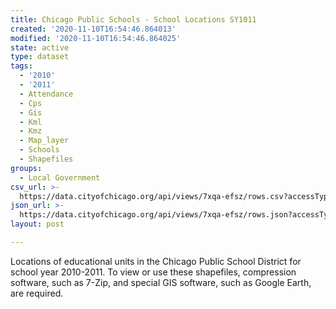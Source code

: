 ```yaml
---
title: Chicago Public Schools - School Locations SY1011
created: '2020-11-10T16:54:46.864013'
modified: '2020-11-10T16:54:46.864025'
state: active
type: dataset
tags:
  - '2010'
  - '2011'
  - Attendance
  - Cps
  - Gis
  - Kml
  - Kmz
  - Map_layer
  - Schools
  - Shapefiles
groups:
  - Local Government
csv_url: >-
  https://data.cityofchicago.org/api/views/7xqa-efsz/rows.csv?accessType=DOWNLOAD
json_url: >-
  https://data.cityofchicago.org/api/views/7xqa-efsz/rows.json?accessType=DOWNLOAD
layout: post

---
```

Locations of educational units in the Chicago Public School District for school year 2010-2011. To view or use these shapefiles, compression software, such as 7-Zip, and special GIS software, such as Google Earth, are required.
